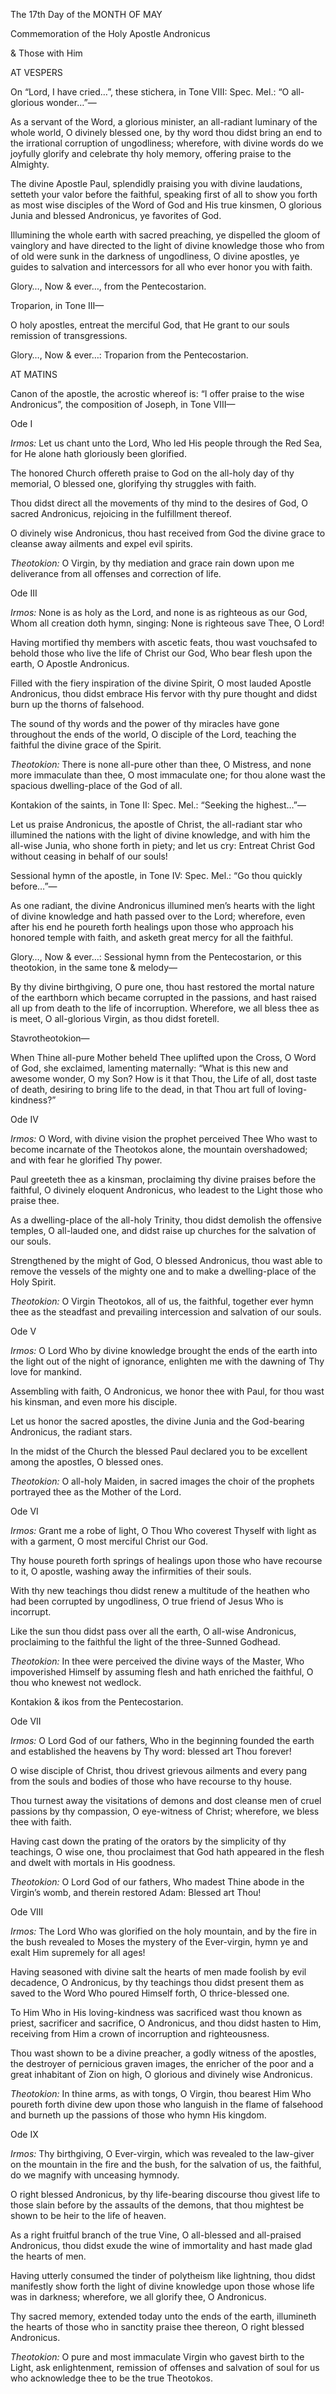 The 17th Day of the MONTH OF MAY

Commemoration of the Holy Apostle Andronicus

& Those with Him

AT VESPERS

On “Lord, I have cried…”, these stichera, in Tone VIII: Spec. Mel.: “O all-glorious wonder…”—

As a servant of the Word, a glorious minister, an all-radiant luminary of the whole world, O divinely blessed one, by thy word thou didst bring an end to the irrational corruption of ungodliness; wherefore, with divine words do we joyfully glorify and celebrate thy holy memory, offering praise to the Almighty.

The divine Apostle Paul, splendidly praising you with divine laudations, setteth your valor before the faithful, speaking first of all to show you forth as most wise disciples of the Word of God and His true kinsmen, O glorious Junia and blessed Andronicus, ye favorites of God.

Illumining the whole earth with sacred preaching, ye dispelled the gloom of vainglory and have directed to the light of divine knowledge those who from of old were sunk in the darkness of ungodliness, O divine apostles, ye guides to salvation and intercessors for all who ever honor you with faith.

Glory…, Now & ever…, from the Pentecostarion.

Troparion, in Tone III—

O holy apostles, entreat the merciful God, that He grant to our souls remission of transgressions.

Glory…, Now & ever…: Troparion from the Pentecostarion.

AT MATINS

Canon of the apostle, the acrostic whereof is: “I offer praise to the wise Andronicus”, the composition of Joseph, in Tone VIII—

Ode I

*Irmos:* Let us chant unto the Lord, Who led His people through the Red Sea, for He alone hath gloriously been glorified.

The honored Church offereth praise to God on the all-holy day of thy memorial, O blessed one, glorifying thy struggles with faith.

Thou didst direct all the movements of thy mind to the desires of God, O sacred Andronicus, rejoicing in the fulfillment thereof.

O divinely wise Andronicus, thou hast received from God the divine grace to cleanse away ailments and expel evil spirits.

*Theotokion:* O Virgin, by thy mediation and grace rain down upon me deliverance from all offenses and correction of life.

Ode III

*Irmos:* None is as holy as the Lord, and none is as righteous as our God, Whom all creation doth hymn, singing: None is righteous save Thee, O Lord!

Having mortified thy members with ascetic feats, thou wast vouchsafed to behold those who live the life of Christ our God, Who bear flesh upon the earth, O Apostle Andronicus.

Filled with the fiery inspiration of the divine Spirit, O most lauded Apostle Andronicus, thou didst embrace His fervor with thy pure thought and didst burn up the thorns of falsehood.

The sound of thy words and the power of thy miracles have gone throughout the ends of the world, O disciple of the Lord, teaching the faithful the divine grace of the Spirit.

*Theotokion:* There is none all-pure other than thee, O Mistress, and none more immaculate than thee, O most immaculate one; for thou alone wast the spacious dwelling-place of the God of all.

Kontakion of the saints, in Tone II: Spec. Mel.: “Seeking the highest…”—

Let us praise Andronicus, the apostle of Christ, the all-radiant star who illumined the nations with the light of divine knowledge, and with him the all-wise Junia, who shone forth in piety; and let us cry: Entreat Christ God without ceasing in behalf of our souls!

Sessional hymn of the apostle, in Tone IV: Spec. Mel.: “Go thou quickly before…”—

As one radiant, the divine Andronicus illumined men’s hearts with the light of divine knowledge and hath passed over to the Lord; wherefore, even after his end he poureth forth healings upon those who approach his honored temple with faith, and asketh great mercy for all the faithful.

Glory…, Now & ever…: Sessional hymn from the Pentecostarion, or this theotokion, in the same tone & melody—

By thy divine birthgiving, O pure one, thou hast restored the mortal nature of the earthborn which became corrupted in the passions, and hast raised all up from death to the life of incorruption. Wherefore, we all bless thee as is meet, O all-glorious Virgin, as thou didst foretell.

Stavrotheotokion—

When Thine all-pure Mother beheld Thee uplifted upon the Cross, O Word of God, she exclaimed, lamenting maternally: “What is this new and awesome wonder, O my Son? How is it that Thou, the Life of all, dost taste of death, desiring to bring life to the dead, in that Thou art full of loving-kindness?”

Ode IV

*Irmos:* O Word, with divine vision the prophet perceived Thee Who wast to become incarnate of the Theotokos alone, the mountain overshadowed; and with fear he glorified Thy power.

Paul greeteth thee as a kinsman, proclaiming thy divine praises before the faithful, O divinely eloquent Andronicus, who leadest to the Light those who praise thee.

As a dwelling-place of the all-holy Trinity, thou didst demolish the offensive temples, O all-lauded one, and didst raise up churches for the salvation of our souls.

Strengthened by the might of God, O blessed Andronicus, thou wast able to remove the vessels of the mighty one and to make a dwelling-place of the Holy Spirit.

*Theotokion:* O Virgin Theotokos, all of us, the faithful, together ever hymn thee as the steadfast and prevailing intercession and salvation of our souls.

Ode V

*Irmos:* O Lord Who by divine knowledge brought the ends of the earth into the light out of the night of ignorance, enlighten me with the dawning of Thy love for mankind.

Assembling with faith, O Andronicus, we honor thee with Paul, for thou wast his kinsman, and even more his disciple.

Let us honor the sacred apostles, the divine Junia and the God-bearing Andronicus, the radiant stars.

In the midst of the Church the blessed Paul declared you to be excellent among the apostles, O blessed ones.

*Theotokion:* O all-holy Maiden, in sacred images the choir of the prophets portrayed thee as the Mother of the Lord.

Ode VI

*Irmos:* Grant me a robe of light, O Thou Who coverest Thyself with light as with a garment, O most merciful Christ our God.

Thy house poureth forth springs of healings upon those who have recourse to it, O apostle, washing away the infirmities of their souls.

With thy new teachings thou didst renew a multitude of the heathen who had been corrupted by ungodliness, O true friend of Jesus Who is incorrupt.

Like the sun thou didst pass over all the earth, O all-wise Andronicus, proclaiming to the faithful the light of the three-Sunned Godhead.

*Theotokion:* In thee were perceived the divine ways of the Master, Who impoverished Himself by assuming flesh and hath enriched the faithful, O thou who knewest not wedlock.

Kontakion & ikos from the Pentecostarion.

Ode VII

*Irmos:* O Lord God of our fathers, Who in the beginning founded the earth and established the heavens by Thy word: blessed art Thou forever!

O wise disciple of Christ, thou drivest grievous ailments and every pang from the souls and bodies of those who have recourse to thy house.

Thou turnest away the visitations of demons and dost cleanse men of cruel passions by thy compassion, O eye-witness of Christ; wherefore, we bless thee with faith.

Having cast down the prating of the orators by the simplicity of thy teachings, O wise one, thou proclaimest that God hath appeared in the flesh and dwelt with mortals in His goodness.

*Theotokion:* O Lord God of our fathers, Who madest Thine abode in the Virgin’s womb, and therein restored Adam: Blessed art Thou!

Ode VIII

*Irmos:* The Lord Who was glorified on the holy mountain, and by the fire in the bush revealed to Moses the mystery of the Ever-virgin, hymn ye and exalt Him supremely for all ages!

Having seasoned with divine salt the hearts of men made foolish by evil decadence, O Andronicus, by thy teachings thou didst present them as saved to the Word Who poured Himself forth, O thrice-blessed one.

To Him Who in His loving-kindness was ­sacrificed wast thou known as priest, sacrificer and sacrifice, O Andronicus, and thou didst hasten to Him, receiving from Him a crown of incorruption and righteousness.

Thou wast shown to be a divine preacher, a godly witness of the apostles, the destroyer of pernicious graven images, the enricher of the poor and a great inhabitant of Zion on high, O glorious and divinely wise Andronicus.

*Theotokion:* In thine arms, as with tongs, O Virgin, thou bearest Him Who poureth forth divine dew upon those who languish in the flame of falsehood and burneth up the passions of those who hymn His kingdom.

Ode IX

*Irmos:* Thy birthgiving, O Ever-virgin, which was revealed to the law-giver on the mountain in the fire and the bush, for the salvation of us, the faithful, do we magnify with unceasing hymnody.

O right blessed Andronicus, by thy life-bearing discourse thou givest life to those slain before by the assaults of the demons, that thou mightest be shown to be heir to the life of heaven.

As a right fruitful branch of the true Vine, O all-blessed and all-praised Andronicus, thou didst exude the wine of immortality and hast made glad the hearts of men.

Having utterly consumed the tinder of polytheism like lightning, thou didst manifestly show forth the light of divine knowledge upon those whose life was in darkness; wherefore, we all glorify thee, O Andronicus.

Thy sacred memory, extended today unto the ends of the earth, illumineth the hearts of those who in sanctity praise thee thereon, O right blessed Andronicus.

*Theotokion:* O pure and most immaculate Virgin who gavest birth to the Light, ask enlightenment, remission of offenses and salvation of soul for us who acknowledge thee to be the true Theotokos.

